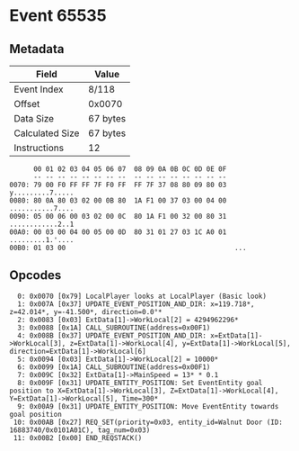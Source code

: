 # Event 65535

## Metadata

| Field           | Value    |
|-----------------|----------|
| Event Index     | 8/118    |
| Offset          | 0x0070   |
| Data Size       | 67 bytes |
| Calculated Size | 67 bytes |
| Instructions    | 12       |

```
      00 01 02 03 04 05 06 07  08 09 0A 0B 0C 0D 0E 0F
      -- -- -- -- -- -- -- --  -- -- -- -- -- -- -- --
0070: 79 00 F0 FF FF 7F F0 FF  FF 7F 37 08 80 09 80 03  y.........7.....
0080: 80 0A 80 03 02 00 0B 80  1A F1 00 37 03 00 04 00  ...........7....
0090: 05 00 06 00 03 02 00 0C  80 1A F1 00 32 00 80 31  ............2..1
00A0: 00 03 00 04 00 05 00 0D  80 31 01 27 03 1C A0 01  .........1.'....
00B0: 01 03 00                                          ...             
```

## Opcodes

```
  0: 0x0070 [0x79] LocalPlayer looks at LocalPlayer (Basic look)
  1: 0x007A [0x37] UPDATE_EVENT_POSITION_AND_DIR: x=119.718*, z=42.014*, y=-41.500*, direction=0.0°*
  2: 0x0083 [0x03] ExtData[1]->WorkLocal[2] = 4294962296*
  3: 0x0088 [0x1A] CALL_SUBROUTINE(address=0x00F1)
  4: 0x008B [0x37] UPDATE_EVENT_POSITION_AND_DIR: x=ExtData[1]->WorkLocal[3], z=ExtData[1]->WorkLocal[4], y=ExtData[1]->WorkLocal[5], direction=ExtData[1]->WorkLocal[6]
  5: 0x0094 [0x03] ExtData[1]->WorkLocal[2] = 10000*
  6: 0x0099 [0x1A] CALL_SUBROUTINE(address=0x00F1)
  7: 0x009C [0x32] ExtData[1]->MainSpeed = 13* * 0.1
  8: 0x009F [0x31] UPDATE_ENTITY_POSITION: Set EventEntity goal position to X=ExtData[1]->WorkLocal[3], Z=ExtData[1]->WorkLocal[4], Y=ExtData[1]->WorkLocal[5], Time=300*
  9: 0x00A9 [0x31] UPDATE_ENTITY_POSITION: Move EventEntity towards goal position
 10: 0x00AB [0x27] REQ_SET(priority=0x03, entity_id=Walnut Door (ID: 16883740/0x0101A01C), tag_num=0x03)
 11: 0x00B2 [0x00] END_REQSTACK()
```
